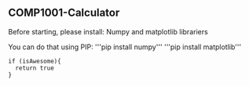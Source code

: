 ## COMP1001-Calculator

Before starting, please install:
Numpy and matplotlib librariers

You can do that using PIP:
'''pip install numpy'''
'''pip install matplotlib'''

```
if (isAwesome){
  return true
}
```
